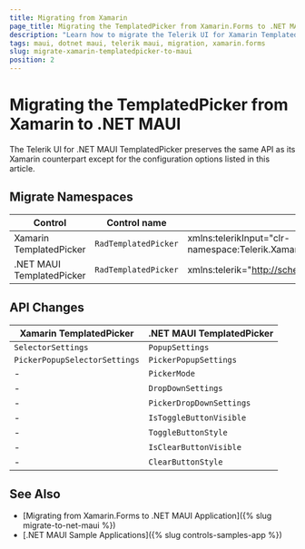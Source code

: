 ```yaml
---
title: Migrating from Xamarin
page_title: Migrating the TemplatedPicker from Xamarin.Forms to .NET MAUI
description: "Learn how to migrate the Telerik UI for Xamarin TemplatedPicker to the Telerik UI for .NET MAUI framework by updating the namespaces and the incompatible NuGet packages. "
tags: maui, dotnet maui, telerik maui, migration, xamarin.forms
slug: migrate-xamarin-templatedpicker-to-maui
position: 2
---
```


# Migrating the TemplatedPicker from Xamarin to .NET MAUI

The Telerik UI for .NET MAUI TemplatedPicker preserves the same API as its Xamarin counterpart except for the configuration options listed in this article.

## Migrate Namespaces

| Control | Control name | XAML Namespcace | C# Namespace|
| --------------- | --------------- | --------------- | --------------- |
| Xamarin TemplatedPicker | `RadTemplatedPicker` | xmlns:telerikInput="clr-namespace:Telerik.XamarinForms.Input;assembly=Telerik.XamarinForms.Input" | using Telerik.XamarinForms.Input; | 
| .NET MAUI TemplatedPicker | `RadTemplatedPicker` | xmlns:telerik="http://schemas.telerik.com/2022/xaml/maui" | using Telerik.Maui.Controls; |


## API Changes

| Xamarin TemplatedPicker | .NET MAUI TemplatedPicker |
| ------------- | --------------- |
| `SelectorSettings` | `PopupSettings` |
| `PickerPopupSelectorSettings` | `PickerPopupSettings` |
| - | `PickerMode` |
| - | `DropDownSettings` |
| - | `PickerDropDownSettings` |
| - | `IsToggleButtonVisible` |
| - | `ToggleButtonStyle` |
| - | `IsClearButtonVisible` |
| - | `ClearButtonStyle` |

## See Also

* [Migrating from Xamarin.Forms to .NET MAUI Application]({% slug migrate-to-net-maui %})
* [.NET MAUI Sample Applications]({% slug controls-samples-app %})
